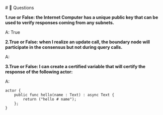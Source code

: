  #<a id="questions"> 🙋 Questions </a>

**1.rue or False: the Internet Computer has a unique public key that can be used to verify responses coming from any subnets.**

A: True

**2.True or False: when I realize an update call, the boundary node will participate in the consensus but not during query calls.**

A:

**3.True or False: I can create a certified variable that will certify the response of the following actor:** 

A: 
```
actor {
    public func hello(name : Text) : async Text {
        return ("hello # name");
    };
}
```
